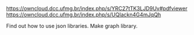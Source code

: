 https://owncloud.dcc.ufmg.br/index.php/s/YRC27tTK3LJD9Uv#pdfviewer
https://owncloud.dcc.ufmg.br/index.php/s/UQIackn4G4mJqQh

Find out how to use json libraries.
Make graph library.
